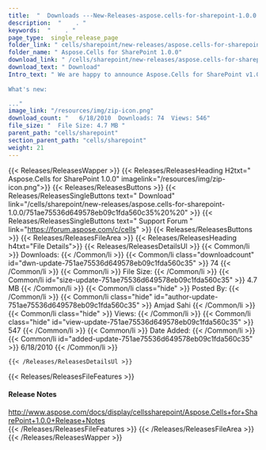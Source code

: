 ```yaml
---
title:  "  Downloads ---New-Releases-aspose.cells-for-sharepoint-1.0.0 . " 
description:  "    . " 
keywords:  "    . " 
page_type:  single_release_page
folder_link: " cells/sharepoint/new-releases/aspose.cells-for-sharepoint-1.0.0/"
folder_name: " Aspose.Cells for SharePoint 1.0.0"
download_link: " /cells/sharepoint/new-releases/aspose.cells-for-sharepoint-1.0.0/751ae75536d649578eb09c1fda560c35"
download_text: " Download"
Intro_text: " We are happy to announce Aspose.Cells for SharePoint v1.0.0!
 
What's new:

..."
image_link: "/resources/img/zip-icon.png"
download_count: "   6/18/2010  Downloads: 74  Views: 546"
file_size: "  File Size: 4.7 MB "
parent_path: "cells/sharepoint"
section_parent_path: "cells/sharepoint"
weight: 21 
---
```


{{< Releases/ReleasesWapper >}}
  {{< Releases/ReleasesHeading H2txt=" Aspose.Cells for SharePoint 1.0.0" imagelink="/resources/img/zip-icon.png">}}
  {{< Releases/ReleasesButtons >}}
    {{< Releases/ReleasesSingleButtons text=" Download" link="/cells/sharepoint/new-releases/aspose.cells-for-sharepoint-1.0.0/751ae75536d649578eb09c1fda560c35%20%20" >}}
    {{< Releases/ReleasesSingleButtons text=" Support Forum " link="https://forum.aspose.com/c/cells" >}}
  {{< Releases/ReleasesButtons >}}
  {{< Releases/ReleasesFileArea >}}
    {{< Releases/ReleasesHeading h4txt="File Details">}}
    {{< Releases/ReleasesDetailsUl >}}
            {{< Common/li  >}} Downloads: {{< /Common/li >}} 
      {{< Common/li class="downloadcount" id="dwn-update-751ae75536d649578eb09c1fda560c35" >}} 74 {{< /Common/li >}} 
      {{< Common/li  >}} File Size: {{< /Common/li >}} 
      {{< Common/li id="size-update-751ae75536d649578eb09c1fda560c35" >}} 4.7 MB {{< /Common/li >}} 
      {{< Common/li  class="hide" >}} Posted By: {{< /Common/li >}} 
      {{< Common/li class="hide" id="author-update-751ae75536d649578eb09c1fda560c35" >}} Amjad Sahi {{< /Common/li >}} 
      {{< Common/li class="hide"  >}} Views: {{< /Common/li >}} 
      {{< Common/li class="hide" id="view-update-751ae75536d649578eb09c1fda560c35" >}} 547 {{< /Common/li >}} 
      {{< Common/li  >}} Date Added: {{< /Common/li >}} 
      {{< Common/li id="added-update-751ae75536d649578eb09c1fda560c35" >}} 6/18/2010 {{< /Common/li >}} 

    {{< /Releases/ReleasesDetailsUl >}}

  {{< Releases/ReleasesFileFeatures >}}
      <h4>Release Notes</h4><div><a href="http://www.aspose.com/docs/display/cellssharepoint/Aspose.Cells+for+SharePoint+1.0.0+Release+Notes">http://www.aspose.com/docs/display/cellssharepoint/Aspose.Cells+for+SharePoint+1.0.0+Release+Notes</a></div>
  {{< /Releases/ReleasesFileFeatures >}}
 {{< /Releases/ReleasesFileArea >}}
{{< /Releases/ReleasesWapper >}}


